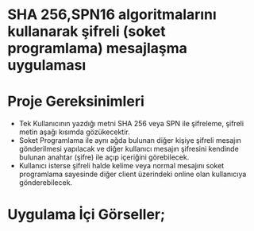 # SHA 256,SPN16 algoritmalarını kullanarak şifreli (soket programlama) mesajlaşma uygulaması

# Proje Gereksinimleri 
- Tek Kullanıcının yazdığı metni SHA 256 veya SPN ile şifreleme, şifreli metin aşağı kısımda gözükecektir.
- Soket Programlama ile aynı ağda bulunan diğer kişiye şifreli mesajın gönderilmesi yapılacak ve diğer kullanıcı mesajın şifresini kendinde bulunan anahtar (şifre) ile açıp içeriğini görebilecek.
- Kullanıcı isterse şifreli halde kelime veya normal mesajını soket programlama sayesinde diğer client üzerindeki online olan kullanıcıya gönderebilecek.

# Uygulama İçi Görseller;


